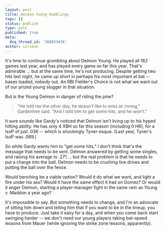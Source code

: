 ```yaml
---
layout: post
title: Delmon Young Rumblings
tags: []
status: publish
type: post
published: true
meta:
  dsq_thread_id: '268833436'
author: sirsean
---
```

It's time to continue grumbling about Delmon Young. He played all 162 games last year, and has played every game so far this year. That's admirable ... but at the same time, he's not producing. Despite getting two hits last night, he came up short in perhaps his most important at bat -- bases loaded, nobody out. An RBI Fielder's Choice is not what we want out of our prized young slugger in that situation.

But is the Young Delmon in danger of riding the pine?
<blockquote>"He told me the other day, he doesn't like to miss an inning," Gardenhire said. "And I told him to get some hits, and he won't."</blockquote>
It sure sounds like Gardy's noticed that Delmon isn't living up to his hyped hitting ability. He has only 4 XBH so far this season (including 0 HR), for a IsoP of just .036 -- which is shockingly Tyner-esque. (Last year, Tyner's IsoP was .069.)

So while Gardy wants him to "get some hits," I don't think that's the message that needs to be sent. Delmon answered by getting some singles, and raising his average to .271 ... but the real problem is that he needs to put a charge into the ball. Delmon needs to be crushing line drives and putting the ball over the fence.

Would benching be a viable option? Would it do what we want, and light a fire under his ass? Would it have the same effect it had on Gomez? Or would it anger Delmon, starting a player-manager fight in the same vein as Young v. Maddon a year ago?

It's impossible to say. But something needs to change, and I'm an advocate of sitting him down and telling him that if you want to be in the lineup, you have to produce. Just take it easy for a day, and when you come back start swinging harder -- we don't need our young players taking bat-speed lessons from Mauer (while ignoring the strike zone lessons, apparently).
